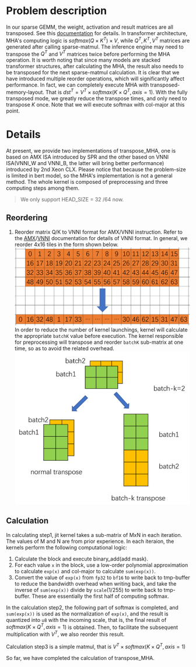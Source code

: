 # Problem description 
In our sparse GEMM, the weight, activation and result matrices are all transposed. See this [documentation](https://github.com/intel/intel-extension-for-transformers/blob/main/intel_extension_for_transformers/backends/neural_engine/kernels/docs/kernel_desc/kernel_vnni.md) for details.
In transformer architecture, MHA's computing logic is $softmax(Q\times K^T)\times V$, while $Q^T,K^T,V^T$ matrices are generated after calling sparse-matmul. The inference engine may need to transpose the $Q^T$ and $V^T$ matrices twice before performing the MHA operation. It is worth noting that since many models are stacked transformer structures, after calculating the MHA, the result also needs to be transposed for the next sparse-matmul calculation. It is clear that we have introduced multiple reorder operations, which will significantly affect performance. In fact, we can completely execute MHA with transposed-memory-layout. That is $dst^T=V^T\times softmax(K\times Q^T,axis =1)$. With the fully transposed mode, we greatly reduce the transpose times, and only need to transpose $K$ once. Note that we will execute softmax with col-major at this point.
# Details 
At present, we provide two implementations of transpose_MHA, one is based on AMX ISA introduced by SPR and the other based on VNNI ISA(VNNI_W and VNNI_B, the latter will bring better performance) introduced by 2nd Xeon CLX. Please notice that because the problem-size is limited in bert model, so the MHA's implementation is not a general method. The whole kernel is composed of preprocessing and three computing steps among them.
> We only support HEAD_SIZE = 32 /64 now.
 
## Reordering
1. Reorder matrix Q/K to VNNI format for AMX/VNNI instruction. Refer to the [AMX](https://www.intel.com/content/www/us/en/docs/intrinsics-guide/index.html#ig_expand=159,653,1854,5965,5461,1742,2782,2782,2774,4964,4916,4925,4944,1745,1589,4114,4089,4120,4114,4111,4108,5390,5389,5388,1595,2782,4541,6243,6255,4541,1510,2244,6836,7263,2250,5360,5388,5389,5390,5352,5353,5324,5381,4626,7264,607,6172,649,6159,6897,7264,7267,2808,2795,2782,2913,1431,1385,5381,574,572,5381,5380,5379,5378,5377,5376,5375,5374,5373,5390,5389,5388,5360,5359,6897,6937,6905,6830,6897,6903,6857,7265,6501,6519,6582,488,4506,5240,5459,5478,5489,5488,5487,5480,5463,640,6206,640,2808,4469,4470,4471,4463,4472,4469,2801,2759,2782,2787,640,2949,2949,2890,2913,2912,2585,2585,2585,2585,7041,7043,572,2579,640,4369,6903,6903,2756,1827,6529,572,7264,2749,5645,2808,2795,2782,7260,4469,7267,7266,2139,1998,2756,2750,2753,7439,7259,7259,2769,7439,4376,6172,6255,6252,7498,7400,7343,6410,6951,5289,4087,4123,4111,4107,2250,6951,6947,6944,6955,4374,4107,707,7544,184,4503,119,7539,7540&techs=AMX)/[VNNI](https://www.intel.com/content/www/us/en/docs/intrinsics-guide/index.html#ig_expand=159,653,1854,5965,5461,1742,2782,2782,2774,4964,4916,4925,4944,1745,1589,4114,4089,4120,4114,4111,4108,5390,5389,5388,1595,2782,4541,6243,6255,4541,1510,2244,6836,7263,2250,5360,5388,5389,5390,5352,5353,5324,5381,4626,7264,607,6172,649,6159,6897,7264,7267,2808,2795,2782,2913,1431,1385,5381,574,572,5381,5380,5379,5378,5377,5376,5375,5374,5373,5390,5389,5388,5360,5359,6897,6937,6905,6830,6897,6903,6857,7265,6501,6519,6582,488,4506,5240,5459,5478,5489,5488,5487,5480,5463,640,6206,640,2808,4469,4470,4471,4463,4472,4469,2801,2759,2782,2787,640,2949,2949,2890,2913,2912,2585,2585,2585,2585,7041,7043,572,2579,640,4369,6903,6903,2756,1827,6529,572,7264,2749,5645,2808,2795,2782,7260,4469,7267,7266,2139,1998,2756,2750,2753,7439,7259,7259,2769,7439,4376,6172,6255,6252,7498,7400,7343,6410,6951,5289,4087,4123,4111,4107,2250,6951,6947,6944,6955,4374,4107,707,7544,184,4503,119,7539,7540,2899&avx512techs=AVX512_VNNI) documentation for details of VNNI format. In general, we reorder 4x16 tiles in the form shown below. ![trans_mha_reorder](../imgs/kernel_trans_mha_reorder.png)In order to reduce the number of kernel launchings, kernel will calculate the appropriate ```batchK``` value before execution. The kernel responsible for preprocessing will transpose and reorder ```batchK``` sub-matrix at one time, so as to avoid the related overhead. ![batchk_trans](../imgs/kernel_trans_mha_batchk_trans.png)

## Calculation
In calculating step1, jit kernel takes a sub-matrix of MxN in each iteration. The values of M and N are from prior experience. In each iteraion, the kernels perform the following computational logic:
1. Calculate the block and execute binary_add(add mask). 
2. For each value `x` in the block, use a low-order polynomial approximation to calculate `exp(x)` and col-major to calculate `sum(exp(x))`. 
3. Convert the value of `exp(x)` from `fp32` to `bf16` to write back to tmp-buffer to reduce the bandwidth overhead when writing back, and take the inverse of `sum(exp(x))` divide by `scale`(1/255) to write back to tmp-buffer. These are essentially the first half of computing softmax. 

In the calculation step2, the following part of softmax is completed, and `sum(exp(x))` is used as the normalization of `exp(x)`, and the result is quantized into `u8` with the incoming scale, that is, the final result of $softmax(K\times Q^T,axis=1)$ is obtained. Then, to facilitate the subsequent multiplication with $V^T$, we also reorder this result.   

Calculation step3 is a simple matmul, that is $V^T\times softmax(K\times Q^T,axis =1)$

So far, we have completed the calculation of transpose_MHA.
